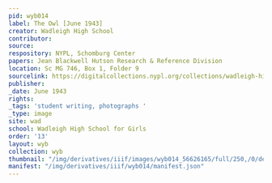 ```yaml
---
pid: wyb014
label: The Owl [June 1943]
creator: Wadleigh High School
contributor:
source:
respository: NYPL, Schomburg Center
papers: Jean Blackwell Hutson Research & Reference Division
location: Sc MG 746, Box 1, Folder 9
sourcelink: https://digitalcollections.nypl.org/collections/wadleigh-high-school-yearbooks#/?tab=navigation
publisher:
_date: June 1943
rights:
_tags: 'student writing, photographs '
_type: image
site: wad
school: Wadleigh High School for Girls
order: '13'
layout: wyb
collection: wyb
thumbnail: "/img/derivatives/iiif/images/wyb014_56626165/full/250,/0/default.jpg"
manifest: "/img/derivatives/iiif/wyb014/manifest.json"
---
```


